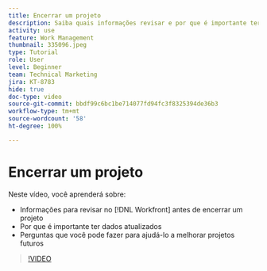```yaml
---
title: Encerrar um projeto
description: Saiba quais informações revisar e por que é importante ter dados atualizados em um projeto antes de encerrá-lo no [!DNL  Workfront].
activity: use
feature: Work Management
thumbnail: 335096.jpeg
type: Tutorial
role: User
level: Beginner
team: Technical Marketing
jira: KT-8783
hide: true
doc-type: video
source-git-commit: bbdf99c6bc1be714077fd94fc3f8325394de36b3
workflow-type: tm+mt
source-wordcount: '58'
ht-degree: 100%

---
```


# Encerrar um projeto

Neste vídeo, você aprenderá sobre:

* Informações para revisar no [!DNL Workfront] antes de encerrar um projeto
* Por que é importante ter dados atualizados
* Perguntas que você pode fazer para ajudá-lo a melhorar projetos futuros

>[!VIDEO](https://video.tv.adobe.com/v/3445468/?quality=12&learn=on&enablevpops=1&captions=por_br)

<!--
This video is confusing. We have heard multiple complaints that it doesn't show how to actually change the project to Complete. "Change the project status to complete" covers the same material in more depth and clarity, so we've removed this tutorial from the TOC and redirected it's URL to point to "Change the project status to complete".
-->
